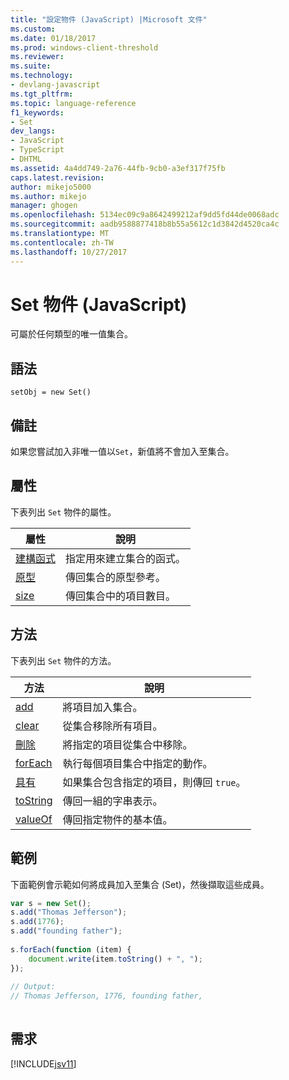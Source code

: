```yaml
---
title: "設定物件 (JavaScript) |Microsoft 文件"
ms.custom: 
ms.date: 01/18/2017
ms.prod: windows-client-threshold
ms.reviewer: 
ms.suite: 
ms.technology:
- devlang-javascript
ms.tgt_pltfrm: 
ms.topic: language-reference
f1_keywords:
- Set
dev_langs:
- JavaScript
- TypeScript
- DHTML
ms.assetid: 4a4dd749-2a76-44fb-9cb0-a3ef317f75fb
caps.latest.revision: 
author: mikejo5000
ms.author: mikejo
manager: ghogen
ms.openlocfilehash: 5134ec09c9a8642499212af9dd5fd44de0068adc
ms.sourcegitcommit: aadb9588877418b8b55a5612c1d3842d4520ca4c
ms.translationtype: MT
ms.contentlocale: zh-TW
ms.lasthandoff: 10/27/2017
---
```

# <a name="set-object-javascript"></a>Set 物件 (JavaScript)
可屬於任何類型的唯一值集合。  
  
## <a name="syntax"></a>語法  
  
```  
setObj = new Set()     
```  
  
## <a name="remarks"></a>備註  
 如果您嘗試加入非唯一值以`Set`，新值將不會加入至集合。  
  
## <a name="properties"></a>屬性  
 下表列出 `Set` 物件的屬性。  
  
|屬性|說明|  
|--------------|-----------------|  
|[建構函式](../../javascript/reference/constructor-property-set.md)|指定用來建立集合的函式。|  
|[原型](../../javascript/reference/prototype-property-set.md)|傳回集合的原型參考。|  
|[size](../../javascript/reference/size-property-set-javascript.md)|傳回集合中的項目數目。|  
  
## <a name="methods"></a>方法  
 下表列出 `Set` 物件的方法。  
  
|方法|說明|  
|------------|-----------------|  
|[add](../../javascript/reference/add-method-set-javascript.md)|將項目加入集合。|  
|[clear](../../javascript/reference/clear-method-set-javascript.md)|從集合移除所有項目。|  
|[刪除](../../javascript/reference/delete-method-set-javascript.md)|將指定的項目從集合中移除。|  
|[forEach](../../javascript/reference/foreach-method-set-javascript.md)|執行每個項目集合中指定的動作。|  
|[具有](../../javascript/reference/has-method-set-javascript.md)|如果集合包含指定的項目，則傳回 `true`。|  
|[toString](../../javascript/reference/tostring-method-set-javascript.md)|傳回一組的字串表示。|  
|[valueOf](../../javascript/reference/valueof-method-set-javascript.md)|傳回指定物件的基本值。|  
  
## <a name="example"></a>範例  
 下面範例會示範如何將成員加入至集合 (Set)，然後擷取這些成員。  
  
```JavaScript  
var s = new Set();  
s.add("Thomas Jefferson");  
s.add(1776);  
s.add("founding father");  
  
s.forEach(function (item) {  
    document.write(item.toString() + ", ");  
});  
  
// Output:  
// Thomas Jefferson, 1776, founding father,  
  
```  
  
## <a name="requirements"></a>需求  
 [!INCLUDE[jsv11](../../javascript/reference/includes/jsv11-md.md)]